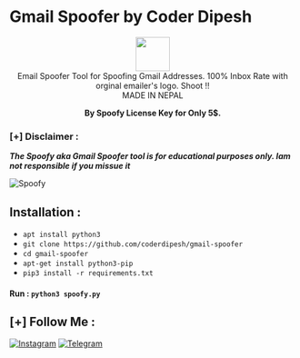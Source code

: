# Gmail Spoofer by Coder Dipesh

<p align="center">
<img src="https://mail.polarnightfraternity.com/logo.jpg" height="60"><br>
Email Spoofer Tool for Spoofing Gmail Addresses. 100% Inbox Rate with orginal emailer's logo. Shoot !!<br>
                                       MADE IN NEPAL
</p>
<center><p><b>By Spoofy License Key for Only 5$.</b></p></center>

### [+] Disclaimer :
***The Spoofy aka Gmail Spoofer tool is for educational purposes only. Iam not responsible if you missue it***

![Spoofy](https://mail.polarnightfraternity.com/demo.png)

## Installation :
* `apt install python3`
* `git clone https://github.com/coderdipesh/gmail-spoofer`
* `cd gmail-spoofer`
* `apt-get install python3-pip`
* `pip3 install -r requirements.txt`

#### Run : `python3 spoofy.py`


## [+] Follow Me :
[![Instagram](https://img.shields.io/badge/IG-%40akadhakal-red?style=for-the-badge&logo=instagram)](https://www.instagram.com/akadhakal)
[![Telegram](https://img.shields.io/badge/Chat-Telegram-blue?style=for-the-badge&logo=telegram)](https://t.me/akadhakal)
